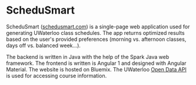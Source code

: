 # ScheduSmart

ScheduSmart ([schedusmart.com](http://schedusmart.com)) is a single-page web application used for generating UWaterloo class schedules.  The app returns optimized results based on the user's provided preferences (morning vs. afternoon classes, days off vs. balanced week...).

The backend is written in Java with the help of the Spark Java web framework.  The frontend is written is Angular 1 and designed with Angular Material.  The website is hosted on Bluemix.  The UWaterloo [Open Data API](https://uwaterloo.ca/api/) is used for accessing course information.
